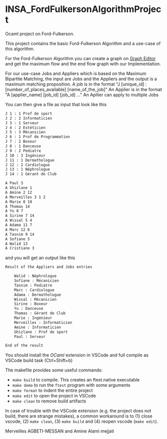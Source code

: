 # INSA_FordFulkersonAlgorithmProject

Ocaml project on Ford-Fulkerson.

This project contains the basic Ford-Fulkerson Algorithm and a use-case of this algorithm.

For the Ford-Fulkerson Algorithm you can create a graph on [Graph Editor](https://algorithms.discrete.ma.tum.de/graph-algorithms/flow-ford-fulkerson/index_en.html) and get the maximum flow and the end flow graph with our Implementation.

For our use-case Jobs and Appliers which is based on the Maximum Bipartite Matching, the input are Jobs and the Appliers and the output is a maximum matching proposition.
A job is in the format "J [unique_id] : [number_of_places_available] [name_of_the_job]"
An Applier is in the format "A [applier_name] [job_id] [job_id] ..."
An Apllier can apply to multiple Jobs

You can then give a file as input that look like this

```bash
J 1 : 1 Prof de sport
J 2 : 2 Informaticien
J 3 : 1 Serveur
J 4 : 2 Estéticien
J 5 : 3 Mécanicien
J 6 : 1 Prof de Programmation
J 7 : 2 Boxeur
J 8 : 1 Danceuse
J 9 : 2 Pediatre
J 10 : 3 Ingénieur
J 11 : 1 Dermathologue
J 12 : 2 Cardiologue
J 13 : 1 Néphrologue
J 14 : 1 Gérant de Club

A Paul 3
A Ghizlane 1
A Amine 2 12
A Merveilles 3 1 2
A Marie 8 10
A Thomas 14
A Yu 8 7
A Sirine 7 14
A Wissal 5 4
A Adama 11 7
A Marc 12 6
A Tasnim 9 14
A Sofiane 5
A Walid 13
A Cristiano 3
```

and you will get an output like this

```bash
Result of the Appliers and Jobs entries

	Walid : Néphrologue
	Sofiane : Mécanicien
	Tasnim : Pediatre
	Marc : Cardiologue
	Adama : Dermathologue
	Wissal : Mécanicien
	Sirine : Boxeur
	Yu : Danceuse
	Thomas : Gérant de Club
	Marie : Ingénieur
	Merveilles : Informaticien
	Amine : Informaticien
	Ghizlane : Prof de sport
	Paul : Serveur

End of the result
```

You should install the _OCaml_ extension in VSCode and full compile as VSCode build task (Ctrl+Shift+b)

The makefile provides some useful commands:

- `make build` to compile. This creates an ftest.native executable
- `make demo` to run the `ftest` program with some arguments
- `make format` to indent the entire project
- `make edit` to open the project in VSCode
- `make clean` to remove build artifacts

In case of trouble with the VSCode extension (e.g. the project does not build, there are strange mistakes), a common workaround is to (1) close vscode, (2) `make clean`, (3) `make build` and (4) reopen vscode (`make edit`).

Merveilles AGBETI-MESSAN and Amine Alami mejjati
